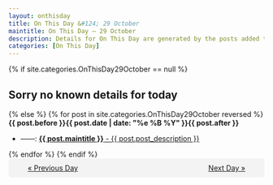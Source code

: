 ```yaml
---
layout: onthisday
title: On This Day &#124; 29 October
maintitle: On This Day — 29 October
description: Details for On This Day are generated by the posts added to the website so the content is subject to changes/updates over time.
categories: [On This Day]
---
```


{% if site.categories.OnThisDay29October == null %}
<h2>Sorry no known details for today</h2>
{% else %}
{% for post in site.categories.OnThisDay29October reversed %}
<strong>{{ post.before }}{{ post.date | date: "%e %B %Y" }}{{ post.after }}</strong>
<ul>
<li> ——: <a class="{{ post.class }}" href="{{ post.url }}"><strong>{{ post.maintitle }}</strong> - {{ post.post_description }}</a></li>
</ul>
{% endfor %}
{% endif %}
<br />
<div style="background-color: #f3f3f3; padding: 10px; border-radius: 5px; text-align: center; display: flex; justify-content: space-evenly;">
<a href="/onthisday/10/10-28">« Previous Day</a>
<span style="visibility:hidden;">[ Visit Leap Year February 29 ]</span>
<a href="/onthisday/10/10-30">Next Day »</a>
</div>
